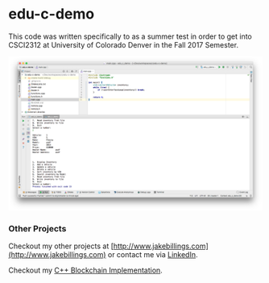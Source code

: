 edu-c-demo
==================

This code was written specifically to as a summer test in order to get into CSCI2312 at University of Colorado Denver in the Fall 2017 Semester.

![Screenshot](imgs/screenshot.png)

### Other Projects ###
Checkout my other projects at [http://www.jakebillings.com](http://www.jakebillings.com) or contact me via [LinkedIn](https://www.linkedin.com/in/jake-billings/).

Checkout my [C++ Blockchain Implementation](https://github.com/jake-billings/research-blockchain).
